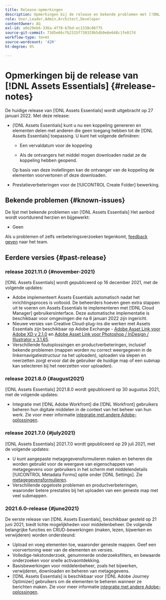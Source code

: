 ```yaml
---
title: Release-opmerkingen
description: Opmerkingen bij de release en bekende problemen met [!DNL Assets Essentials]
role: User,Leader,Admin,Architect,Developer
contentOwner: AG
exl-id: a0e29eb6-336a-4f78-b7bd-ec1338c86775
source-git-commit: 73d5e66cfb2315f730329b5db9e6e648c1fe017d
workflow-type: tm+mt
source-wordcount: '420'
ht-degree: 0%

---
```


# Opmerkingen bij de release van [!DNL Assets Essentials] {#release-notes}

De huidige release van [!DNL Assets Essentials] wordt uitgebracht op 27 januari 2022. Met deze release:

* [!DNL Assets Essentials] kunt u nu een koppeling genereren en elementen delen met anderen die geen toegang hebben tot de [!DNL Assets Essentials] toepassing. U kunt het volgende definiëren: <!-- CQ-4329575 -->

   * Een vervaldatum voor de koppeling

   * Als de ontvangers het middel mogen downloaden nadat ze de koppeling hebben geopend.

   Op basis van deze instellingen kan de ontvanger van de koppeling de elementen voorvertonen of deze downloaden.

* Prestatieverbeteringen voor de [!UICONTROL Create Folder] bewerking. <!-- CQ-4338818 -->

## Bekende problemen {#known-issues}

De lijst met bekende problemen van [!DNL Assets Essentials] Het aanbod wordt voortdurend herzien en bijgewerkt:

* Geen

Als u problemen of zelfs verbeteringsverzoeken tegenkomt, [feedback geven](#provide-feedback) naar het team.

## Eerdere versies {#past-release}

### release 2021.11.0 {#november-2021}

[!DNL Assets Essentials] wordt gepubliceerd op 16 december 2021, met de volgende updates:

* Adobe implementeert Assets Essentials automatisch nadat het inrichtingsproces is voltooid. De beheerders hoeven geen extra stappen uit te voeren om Assets Essentials te implementeren met [!DNL Cloud Manager] gebruikersinterface. Deze automatische implementatie is beschikbaar voor omgevingen die na 6 januari 2022 zijn ingericht.
* Nieuwe versies van Creative Cloud-plug-ins die werken met Assets Essentials zijn beschikbaar op Adobe Exchange - [Adobe Asset Link voor Adobe XD v 2.1.0](https://exchange.adobe.com/creativecloud/plugindetails.html/app/cc/61d229b9) en [Adobe Asset Link voor Photoshop / InDesign / Illustrator v 3.1.65](https://exchange.adobe.com/creativecloud.details.106875.adobe-asset-link-cep.html).
* Verschillende foutoplossingen en productverbeteringen, inclusief bekende problemen (mappen worden nu correct weergegeven in de linkernavigatiestructuur na het uploaden)<!-- CQ-4337638 -->, uploaden via slepen en neerzetten zorgt ervoor dat de gebruiker de huidige map of een submap kan selecteren bij het neerzetten voor uploaden<!-- CQ-4327753 -->).

### release 2021.8.0 {#august2021}

[!DNL Assets Essentials] 2021.8.0 wordt gepubliceerd op 30 augustus 2021, met de volgende updates:

* Integratie met [!DNL Adobe Workfront] die [!DNL Workfront] gebruikers beheren hun digitale middelen in de context van het beheer van hun werk. Zie voor meer informatie [integratie met andere Adobe-oplossingen](/help/integration.md).

### release 2021.7.0 {#july2021}

[!DNL Assets Essentials] 2021.7.0 wordt gepubliceerd op 29 juli 2021, met de volgende updates:

* U kunt aangepaste metagegevensformulieren maken en beheren die worden gebruikt voor de weergave van eigenschappen van metagegevens voor gebruikers in het scherm met middelendetails [!UICONTROL Metadata Forms] optie onder [!DNL Settings]. Zie [metagegevensformulieren](metadata.md#metadata-forms).
* Verschillende opgeloste problemen en productverbeteringen, waaronder betere prestaties bij het uploaden van een geneste map met veel submappen.

### 2021.6.0-release {#june2021}

De eerste release van [!DNL Assets Essentials], beschikbaar gesteld op 21 juni 2021, biedt lichte mogelijkheden voor middelenbeheer. De volgende belangrijke functies en CRUD-bewerkingen (maken, lezen, bijwerken en verwijderen) worden ondersteund:

* Upload en voeg elementen toe, waaronder geneste mappen. Geef een voorvertoning weer van de elementen en versies.
* Volledige-tekstonderzoek, genummerde onderzoeksfilters, en bewaarde onderzoeken voor snelle activaontdekking.
* Basisbewerkingen voor middelenbeheer, zoals het bijwerken, verwijderen, downloaden en beheren van metagegevens.
* [!DNL Assets Essentials] is beschikbaar voor [!DNL Adobe Journey Optimizer] gebruikers om de elementen te beheren wanneer ze berichten maken. Zie voor meer informatie [integratie met andere Adobe-oplossingen](/help/integration.md).

